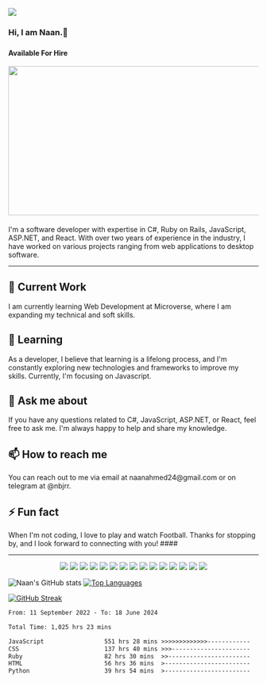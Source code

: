 ![](https://komarev.com/ghpvc/?username=naanmohammed)
<h3> Hi, I am Naan.👋 <h3>
 <h4> Available For Hire </h4>

<img src="https://github.com/naanmohammed/naanmohammed/blob/main/Naan%20Mohammed.gif" height="300" width="2000"></img>
####
I'm a software developer with expertise in C#, Ruby on Rails, JavaScript, ASP.NET, and React. With over two years of experience in the industry, I have worked on various projects ranging from web applications to desktop software.<br>
 <hr>
 
 <h2>🔭 Current Work <br></h2>
I am currently learning Web Development at Microverse, where I am expanding my technical and soft skills.

 
<h2>🌱 Learning <br></h2>
As a developer, I believe that learning is a lifelong process, and I'm constantly exploring new technologies and frameworks to improve my skills. Currently, I'm focusing on Javascript.

 
<h2>💬 Ask me about <br></h2>
If you have any questions related to C#, JavaScript, ASP.NET, or React, feel free to ask me. I'm always happy to help and share my knowledge.
<br>
 
<h2>📫 How to reach me <br></h2>
You can reach out to me via email at naanahmed24@gmail.com or on telegram at @nbjrr.
<br>
 
<h2>⚡ Fun fact <br></h2>
When I'm not coding, I love to play and watch Football.
Thanks for stopping by, and I look forward to connecting with you!
 ####
 <br>
 
 <hr>
 <p align="center">
 <img src="https://img.shields.io/badge/C-00599C?style=flat-square&logo=c&logoColor=white"/>
<img src="https://img.shields.io/badge/-C#-E34A86?style=flat-square&logo=csharp"/>
<img src="https://img.shields.io/badge/-C++-00599C?style=flat-square&logo=c"/>
<img src="https://img.shields.io/badge/-HTML5-E34F26?style=flat-square&logo=html5&logoColor=white"/>
<img src="https://img.shields.io/badge/-CSS3-1572B6?style=flat-square&logo=css3"/>
<img src="https://img.shields.io/badge/-Bootstrap-563D7C?style=flat-square&logo=bootstrap"/>
<img src="https://img.shields.io/badge/-Heroku-430098?style=flat-square&logo=heroku"/>
<img src="https://img.shields.io/badge/-JavaScript-black?style=flat-square&logo=javascript"/>
<img src="https://img.shields.io/badge/-Nodejs-black?style=flat-square&logo=Node.js"/>
<img src="https://img.shields.io/badge/-React-black?style=flat-square&logo=react"/>
<img src="https://img.shields.io/badge/-MongoDB-black?style=flat-square&logo=mongodb"/>
<img src="https://img.shields.io/badge/-MySQL-black?style=flat-square&logo=mysql"/>
<img src="https://img.shields.io/badge/-Kubernetes-black?style=flat-square&logo=Kubernetes"/>
<img src="https://img.shields.io/badge/-Git-black?style=flat-square&logo=git"/>
<img src="https://img.shields.io/badge/-GitHub-black?style=flat-square&logo=github"/>
</p>

![Naan's GitHub stats](https://github-readme-stats.vercel.app/api?username=naanmohammed&show_icons=true&theme=radical&count_private=true) [![Top Languages](https://github-readme-stats.vercel.app/api/top-langs/?username=naanmohammed&layout=compact)](https://github.com/anuraghazra/github-readme-stats)

[![GitHub Streak](https://streak-stats.demolab.com/?user=naanmohammed&theme=dark)](https://git.io/streak-stats)


<!--START_SECTION:waka-->

```txt
From: 11 September 2022 - To: 18 June 2024

Total Time: 1,025 hrs 23 mins

JavaScript                 551 hrs 28 mins >>>>>>>>>>>>>------------   53.78 %
CSS                        137 hrs 40 mins >>>----------------------   13.43 %
Ruby                       82 hrs 30 mins  >>-----------------------   08.05 %
HTML                       56 hrs 36 mins  >------------------------   05.52 %
Python                     39 hrs 54 mins  >------------------------   03.89 %
```

<!--END_SECTION:waka-->

